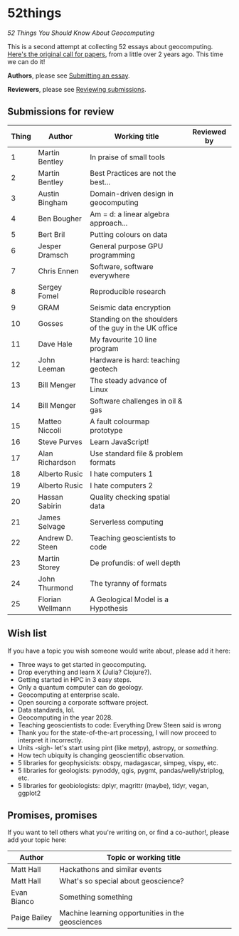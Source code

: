 # 52things
_52 Things You Should Know About Geocomputing_

This is a second attempt at collecting 52 essays about geocomputing. [Here's the original call for papers](https://agilescientific.com/blog/2014/12/29/geocomputing-call-for-papers), from a little over 2 years ago. This time we can do it!

**Authors**, please see [Submitting an essay](Submitting_an_essay.md).

**Reviewers**, please see [Reviewing submissions](Reviewing_submissions.md).


## Submissions for review

| Thing | Author           | Working title                       | Reviewed by |
| ----- | ---------------- | ----------------------------------- | ----------- |
|    1  | Martin Bentley   | In praise of small tools            |             |
|    2  | Martin Bentley   | Best Practices are not the best...  |             |
|    3  | Austin Bingham   | Domain-driven design in geocomputing|             |
|    4  | Ben Bougher      | Am = d: a linear algebra approach...|             |
|    5  | Bert Bril        | Putting colours on data             |             |
|    6  | Jesper Dramsch   | General purpose GPU programming     |             |
|    7  | Chris Ennen      | Software, software everywhere       |             |
|    8  | Sergey Fomel     | Reproducible research               |             |
|    9  | GRAM             | Seismic data encryption             |             |
|   10  | Gosses           | Standing on the shoulders of the guy in the UK office |       | 
|   11  | Dave Hale        | My favourite 10 line program        |             |
|   12  | John Leeman      | Hardware is hard: teaching geotech  |             |
|   13  | Bill Menger      | The steady advance of Linux         |             |
|   14  | Bill Menger      | Software challenges in oil & gas    |             |
|   15  | Matteo Niccoli   | A fault colourmap prototype         |             |
|   16  | Steve Purves     | Learn JavaScript!                   |             |
|   17  | Alan Richardson  | Use standard file & problem formats |             |
|   18  | Alberto Rusic    | I hate computers 1                  |             |
|   19  | Alberto Rusic    | I hate computers 2                  |             |
|   20  | Hassan Sabirin   | Quality checking spatial data       |             |
|   21  | James Selvage    | Serverless computing                |             |
|   22  | Andrew D. Steen  | Teaching geoscientists to code      |
|   23  | Martin Storey    | De profundis: of well depth         |             |
|   24  | John Thurmond    | The tyranny of formats              |             |   
|   25  | Florian Wellmann | A Geological Model is a Hypothesis  |             |


## Wish list

If you have a topic you wish someone would write about, please add it here:

- Three ways to get started in geocomputing.
- Drop everything and learn X (Julia? Clojure?).
- Getting started in HPC in 3 easy steps.
- Only a quantum computer can do geology.
- Geocomputing at enterprise scale.
- Open sourcing a corporate software project.
- Data standards, lol.
- Geocomputing in the year 2028.
- Teaching geoscientists to code: Everything Drew Steen said is wrong
- Thank you for the state-of-the-art processing, I will now proceed to interpret it incorrectly.
- Units -sigh- let's start using pint (like metpy), astropy, or _something_.
- How tech ubiquity is changing geoscientific observation.
- 5 libraries for geophysicists: obspy, madagascar, simpeg, vispy, etc.
- 5 libraries for geologists: pynoddy, qgis, pygmt, pandas/welly/striplog, etc.
- 5 libraries for geobiologists: dplyr, magrittr (maybe), tidyr, vegan, ggplot2


## Promises, promises

If you want to tell others what you're writing on, or find a co-author!, please add your topic here:

| Author           | Topic or working title                            |
| ---------------- | ------------------------------------------------- |
| Matt Hall        | Hackathons and similar events                     |
| Matt Hall        | What's so special about geoscience?               |
| Evan Bianco      | Something something                               |
| Paige Bailey     | Machine learning opportunities in the geosciences |
